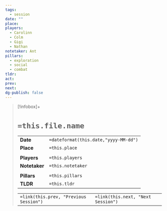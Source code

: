```yaml
---
tags:
  - session
date: ""
place: 
players:
  - Carolinn
  - Colm
  - Gigi
  - Nathan
notetaker: Ant
pillars:
  - exploration
  - social
  - combat
tldr: 
act: 
prev: 
next: 
dg-publish: false
---
```


> [!infobox]+
> # `=this.file.name`
> 
> | | |
> | --- | --- |
> | **Date** | `=dateformat(this.date,"yyyy-MM-dd")` |
> | **Place** | `=this.place` |
> | | | 
> | **Players** | `=this.players` |
> | **Notetaker** | `=this.notetaker` |
> | | | 
> | **Pillars** | `=this.pillars` | 
> | **TLDR** | `=this.tldr` |
> 
> | | |
> | --- | --- |
> | `=link(this.prev, "Previous Session")` | `=link(this.next, "Next Session")` |


